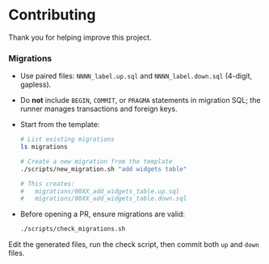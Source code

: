# Contributing

Thank you for helping improve this project.

### Migrations

- Use paired files: `NNNN_label.up.sql` and `NNNN_label.down.sql` (4-digit, gapless).
- Do **not** include `BEGIN`, `COMMIT`, or `PRAGMA` statements in migration SQL; the runner manages transactions and foreign keys.
- Start from the template:

  ```sh
  # List existing migrations
  ls migrations

  # Create a new migration from the template
  ./scripts/new_migration.sh "add widgets table"

  # This creates:
  #   migrations/00XX_add_widgets_table.up.sql
  #   migrations/00XX_add_widgets_table.down.sql
  ```

- Before opening a PR, ensure migrations are valid:

  ```sh
  ./scripts/check_migrations.sh
  ```

Edit the generated files, run the check script, then commit both `up` and `down` files.
